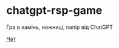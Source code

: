 # chatgpt-rsp-game
Гра в камінь, ножниці, папір від ChatGPT

[Чат](https://chat.openai.com/share/23d5a859-45f2-4b6a-a9d8-09cadf7cddb8)
